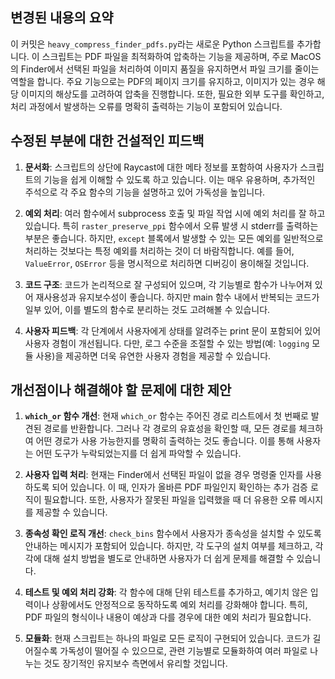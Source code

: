 ## 변경된 내용의 요약
이 커밋은 `heavy_compress_finder_pdfs.py`라는 새로운 Python 스크립트를 추가합니다. 이 스크립트는 PDF 파일을 최적화하여 압축하는 기능을 제공하며, 주로 MacOS의 Finder에서 선택된 파일을 처리하여 이미지 품질을 유지하면서 파일 크기를 줄이는 역할을 합니다. 주요 기능으로는 PDF의 페이지 크기를 유지하고, 이미지가 있는 경우 해당 이미지의 해상도를 고려하여 압축을 진행합니다. 또한, 필요한 외부 도구를 확인하고, 처리 과정에서 발생하는 오류를 명확히 출력하는 기능이 포함되어 있습니다.

## 수정된 부분에 대한 건설적인 피드백
1. **문서화**: 스크립트의 상단에 Raycast에 대한 메타 정보를 포함하여 사용자가 스크립트의 기능을 쉽게 이해할 수 있도록 하고 있습니다. 이는 매우 유용하며, 추가적인 주석으로 각 주요 함수의 기능을 설명하고 있어 가독성을 높입니다.

2. **예외 처리**: 여러 함수에서 subprocess 호출 및 파일 작업 시에 예외 처리를 잘 하고 있습니다. 특히 `raster_preserve_ppi` 함수에서 오류 발생 시 stderr를 출력하는 부분은 좋습니다. 하지만, `except` 블록에서 발생할 수 있는 모든 예외를 일반적으로 처리하는 것보다는 특정 예외를 처리하는 것이 더 바람직합니다. 예를 들어, `ValueError`, `OSError` 등을 명시적으로 처리하면 디버깅이 용이해질 것입니다.

3. **코드 구조**: 코드가 논리적으로 잘 구성되어 있으며, 각 기능별로 함수가 나누어져 있어 재사용성과 유지보수성이 좋습니다. 하지만 main 함수 내에서 반복되는 코드가 일부 있어, 이를 별도의 함수로 분리하는 것도 고려해볼 수 있습니다.

4. **사용자 피드백**: 각 단계에서 사용자에게 상태를 알려주는 print 문이 포함되어 있어 사용자 경험이 개선됩니다. 다만, 로그 수준을 조절할 수 있는 방법(예: `logging` 모듈 사용)을 제공하면 더욱 유연한 사용자 경험을 제공할 수 있습니다.

## 개선점이나 해결해야 할 문제에 대한 제안
1. **`which_or` 함수 개선**: 현재 `which_or` 함수는 주어진 경로 리스트에서 첫 번째로 발견된 경로를 반환합니다. 그러나 각 경로의 유효성을 확인할 때, 모든 경로를 체크하여 어떤 경로가 사용 가능한지를 명확히 출력하는 것도 좋습니다. 이를 통해 사용자는 어떤 도구가 누락되었는지를 더 쉽게 파악할 수 있습니다.

2. **사용자 입력 처리**: 현재는 Finder에서 선택된 파일이 없을 경우 명령줄 인자를 사용하도록 되어 있습니다. 이 때, 인자가 올바른 PDF 파일인지 확인하는 추가 검증 로직이 필요합니다. 또한, 사용자가 잘못된 파일을 입력했을 때 더 유용한 오류 메시지를 제공할 수 있습니다.

3. **종속성 확인 로직 개선**: `check_bins` 함수에서 사용자가 종속성을 설치할 수 있도록 안내하는 메시지가 포함되어 있습니다. 하지만, 각 도구의 설치 여부를 체크하고, 각각에 대해 설치 방법을 별도로 안내하면 사용자가 더 쉽게 문제를 해결할 수 있습니다.

4. **테스트 및 예외 처리 강화**: 각 함수에 대해 단위 테스트를 추가하고, 예기치 않은 입력이나 상황에서도 안정적으로 동작하도록 예외 처리를 강화해야 합니다. 특히, PDF 파일의 형식이나 내용이 예상과 다를 경우에 대한 예외 처리가 필요합니다.

5. **모듈화**: 현재 스크립트는 하나의 파일로 모든 로직이 구현되어 있습니다. 코드가 길어질수록 가독성이 떨어질 수 있으므로, 관련 기능별로 모듈화하여 여러 파일로 나누는 것도 장기적인 유지보수 측면에서 유리할 것입니다.
